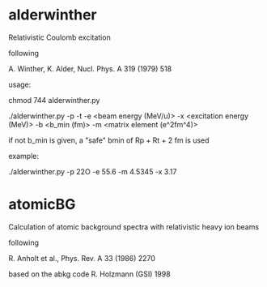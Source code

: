 # alderwinther
Relativistic Coulomb excitation

following

A. Winther, K. Alder, Nucl. Phys. A 319 (1979) 518

usage:

chmod 744 alderwinther.py

./alderwinther.py -p <projectile> -t <target> -e <beam energy (MeV/u)> -x <excitation energy (MeV)> -b <b_min (fm)> -m <matrix element (e^2fm^4)>
  
if not b_min is given, a "safe" bmin of Rp + Rt + 2 fm is used


example:

./alderwinther.py -p 22O -e 55.6 -m 4.5345 -x 3.17


# atomicBG
Calculation of atomic background spectra with relativistic heavy ion beams

following

R. Anholt et al., Phys. Rev. A 33 (1986) 2270

based on the abkg code R. Holzmann (GSI) 1998